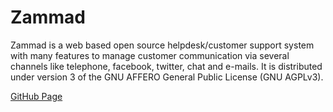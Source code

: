 # Zammad

Zammad is a web based open source helpdesk/customer support system with many features to manage customer communication via several channels like telephone, facebook, twitter, chat and e-mails. It is distributed under version 3 of the GNU AFFERO General Public License (GNU AGPLv3).

[GitHub Page](https://github.com/zammad)